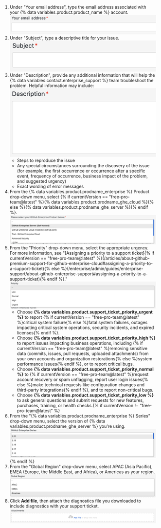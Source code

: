 1. Under "Your email address", type the email address associated with your {% data variables.product.product_name %} account.
  ![Your email address field](/assets/images/enterprise/support/support-ticket-email-address-field.png)
1. Under "Subject", type a descriptive title for your issue.
  ![Subject field](/assets/images/enterprise/support/support-ticket-subject-field.png)
1. Under "Description", provide any additional information that will help the {% data variables.contact.enterprise_support %} team troubleshoot the problem. Helpful information may include:
    ![Description field](/assets/images/enterprise/support/support-ticket-description-field.png)
    - Steps to reproduce the issue
    - Any special circumstances surrounding the discovery of the issue (for example, the first occurrence or occurrence after a specific event, frequency of occurrence, business impact of the problem, and suggested urgency)
    - Exact wording of error messages
1. From the {% data variables.product.prodname_enterprise %} Product drop-down menu, select {% if currentVersion == "free-pro-team@latest" %}{% data variables.product.prodname_ghe_cloud %}{% else %}{% data variables.product.prodname_ghe_server %}{% endif %}.
  ![Priority drop-down menu](/assets/images/enterprise/support/support-ticket-ghe-product.png)
1. From the "Priority" drop-down menu, select the appropriate urgency. For more information, see "[Assigning a priority to a support ticket]{% if currentVersion == "free-pro-team@latest" %}(/articles/about-github-premium-support-for-github-enterprise-cloud#assigning-a-priority-to-a-support-ticket){% else %}(/enterprise/admin/guides/enterprise-support/about-github-enterprise-support#assigning-a-priority-to-a-support-ticket){% endif %}."
    ![Priority drop-down menu](/assets/images/enterprise/support/support-ticket-priority.png)
    - Choose **{% data variables.product.support_ticket_priority_urgent %}** to report {% if currentVersion == "free-pro-team@latest" %}critical system failure{% else %}fatal system failures, outages impacting critical system operations, security incidents, and expired licenses{% endif %}.
    - Choose **{% data variables.product.support_ticket_priority_high %}** to report issues impacting business operations, including {% if currentVersion == "free-pro-team@latest" %}removing sensitive data (commits, issues, pull requests, uploaded attachments) from your own accounts and organization restorations{% else %}system performance issues{% endif %}, or to report critical bugs.
    - Choose **{% data variables.product.support_ticket_priority_normal %}** to {% if currentVersion == "free-pro-team@latest" %}request account recovery or spam unflagging, report user login issues{% else %}make technical requests like configuration changes and third-party integrations{% endif %}, and to report non-critical bugs.
    - Choose **{% data variables.product.support_ticket_priority_low %}** to ask general questions and submit requests for new features, purchases, training, or health checks.{% if currentVersion != "free-pro-team@latest" %}
1. From the "{% data variables.product.prodname_enterprise %} Series" drop-down menu, select the version of {% data variables.product.prodname_ghe_server %} you're using.
  ![{% data variables.product.prodname_enterprise %} Series drop-down menu](/assets/images/enterprise/support/support-ticket-ghes-series.png)
{% endif %}
1. From the "Global Region" drop-down menu, select APAC (Asia Pacific), EMEA (Europe, the Middle East, and Africa), or Americas as your region.
  ![Global Region drop-down menu](/assets/images/enterprise/support/support-ticket-global-region.png)
1. Click **Add file**, then attach the diagnostics file you downloaded to include diagnostics with your support ticket.
  ![Add file button](/assets/images/enterprise/support/support-ticket-add-file.png)
